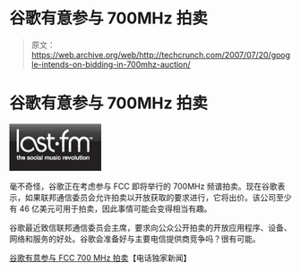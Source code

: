 # 谷歌有意参与 700MHz 拍卖

> 原文：<https://web.archive.org/web/http://techcrunch.com/2007/07/20/google-intends-on-bidding-in-700mhz-auction/>

# 谷歌有意参与 700MHz 拍卖

![](img/ad4a18bcccd326ff6c037abd737795bb.png)

毫不奇怪，谷歌正在考虑参与 FCC 即将举行的 700MHz 频谱拍卖。现在谷歌表示，如果联邦通信委员会允许拍卖以开放获取的要求进行，它将出价。该公司至少有 46 亿美元可用于拍卖，因此事情可能会变得相当有趣。

谷歌最近致信联邦通信委员会主席，要求向公众公开拍卖的开放应用程序、设备、网络和服务的好处。谷歌会准备好与主要电信提供商竞争吗？很有可能。

[谷歌有意参与 FCC 700 MHz 拍卖](https://web.archive.org/web/20130628211450/http://www.phonescoop.com/news/item.php?n=2296)【电话独家新闻】